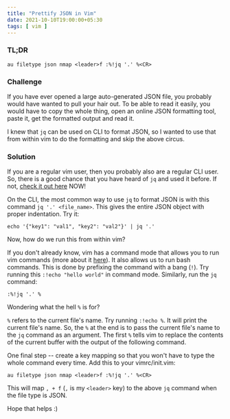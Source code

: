 ```yaml
---
title: "Prettify JSON in Vim"
date: 2021-10-10T19:00:00+05:30
tags: [ vim ]
---
```


### TL;DR

```
au filetype json nmap <leader>f :%!jq '.' %<CR>
```

### Challenge

If you have ever opened a large auto-generated JSON file, you probably would have wanted to pull your hair out. To be able to read it easily, you would have to copy the whole thing, open an online JSON formatting tool, paste it, get the formatted output and read it.

I knew that `jq` can be used on CLI to format JSON, so I wanted to use that from within vim to do the formatting and skip the above circus.

### Solution

If you are a regular vim user, then you probably also are a regular CLI user. So, there is a good chance that you have heard of `jq` and used it before. If not, [check it out here](https://stedolan.github.io/jq/) NOW!

On the CLI, the most common way to use `jq` to format JSON is with this command `jq '.' <file_name>`. This gives the entire JSON object with proper indentation. Try it:

```
echo '{"key1": "val1", "key2": "val2"}' | jq '.'
```

Now, how do we run this from within vim?

If you don't already know, vim has a command mode that allows you to run vim commands (more about it [here](https://www.freecodecamp.org/news/vim-editor-modes-explained/)). It also allows us to run bash commands. This is done by prefixing the command with a bang (`!`). Try running this `:!echo "hello world"` in command mode. Similarly, run the `jq` command:

```
:%!jq '.' %
```

Wondering what the hell `%` is for?

`%` refers to the current file's name. Try running `:!echo %`. It will print the current file's name. So, the `%` at the end is to pass the current file's name to the `jq` command as an argument. The first `%` tells vim to replace the contents of the current buffer with the output of the following command.

One final step -- create a key mapping so that you won't have to type the whole command every time. Add this to your vimrc/init.vim:

```
au filetype json nmap <leader>f :%!jq '.' %<CR>
```

This will map `, + f` (`,` is my `<leader>` key) to the above `jq` command when the file type is JSON.

Hope that helps :)
